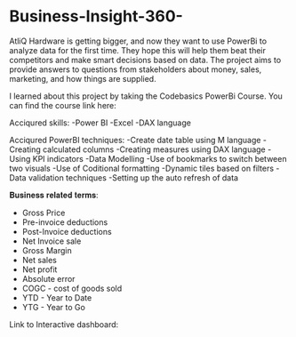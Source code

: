 # Business-Insight-360-

AtliQ Hardware is getting bigger, and now they want to use PowerBi to analyze data for the first time. They hope this will help them beat their competitors and make smart decisions based on data. The project aims to provide answers to questions from stakeholders about money, sales, marketing, and how things are supplied.

I learned about this project by taking the Codebasics PowerBi Course. You can find the course link here: 

Acciqured skills:
-Power BI
-Excel
-DAX language

Acciqured PowerBI techniques:
-Create date table using M language
-Creating calculated columns
-Creating measures using DAX language
-Using KPI indicators 
-Data Modelling
-Use of bookmarks to switch between two visuals
-Use of Coditional formatting
-Dynamic tiles based on filters
-Data validation techniques
-Setting up the auto refresh of data

𝐁𝐮𝐬𝐢𝐧𝐞𝐬𝐬 𝐫𝐞𝐥𝐚𝐭𝐞𝐝 𝐭𝐞𝐫𝐦𝐬:
- Gross Price
- Pre-invoice deductions
- Post-Invoice deductions
- Net Invoice sale
- Gross Margin
- Net sales
- Net profit
- Absolute error
- COGC - cost of goods sold
- YTD - Year to Date
- YTG - Year to Go

Link to Interactive dashboard: 
